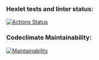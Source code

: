 ### Hexlet tests and linter status:
[![Actions Status](https://github.com/subthored/php-project-45/actions/workflows/hexlet-check.yml/badge.svg)](https://github.com/subthored/php-project-45/actions)

### Codeclimate Maintainability:
[![Maintainability](https://api.codeclimate.com/v1/badges/f4a4a37324c9e2ada926/maintainability)](https://codeclimate.com/github/subthored/php-project-45/maintainability)
